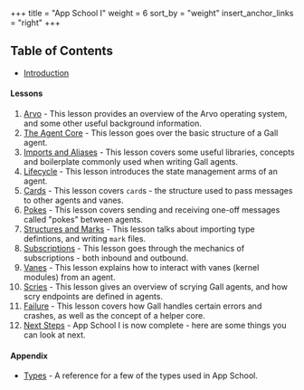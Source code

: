 +++
title = "App School I"
weight = 6
sort_by = "weight"
insert_anchor_links = "right"
+++

## Table of Contents

- [Introduction](/courses/app-school/intro)

#### Lessons

1. [Arvo](/courses/app-school/1-arvo) - This lesson provides an
   overview of the Arvo operating system, and some other useful background
   information.
2. [The Agent Core](/courses/app-school/2-agent) - This lesson goes over
   the basic structure of a Gall agent.
3. [Imports and Aliases](/courses/app-school/3-imports-and-aliases) -
   This lesson covers some useful libraries, concepts and boilerplate commonly
   used when writing Gall agents.
4. [Lifecycle](/courses/app-school/4-lifecycle) - This lesson introduces
   the state management arms of an agent.
5. [Cards](/courses/app-school/5-cards) - This lesson covers `card`s -
   the structure used to pass messages to other agents and vanes.
6. [Pokes](/courses/app-school/6-pokes) - This lesson covers sending and
   receiving one-off messages called "pokes" between agents.
7. [Structures and Marks](/courses/app-school/7-sur-and-marks) - This
   lesson talks about importing type defintions, and writing `mark` files.
8. [Subscriptions](/courses/app-school/8-subscriptions) - This lesson
   goes through the mechanics of subscriptions - both inbound and outbound.
9. [Vanes](/courses/app-school/9-vanes) - This lesson explains how to
   interact with vanes (kernel modules) from an agent.
10. [Scries](/courses/app-school/10-scry) - This lesson gives an overview
    of scrying Gall agents, and how scry endpoints are defined in agents.
11. [Failure](/courses/app-school/11-fail) - This lesson covers how Gall
    handles certain errors and crashes, as well as the concept of a helper core.
12. [Next Steps](/courses/app-school/12-next-steps) - App School I is
    now complete - here are some things you can look at next.

#### Appendix

- [Types](/courses/app-school/types) - A reference for a few of
  the types used in App School.
